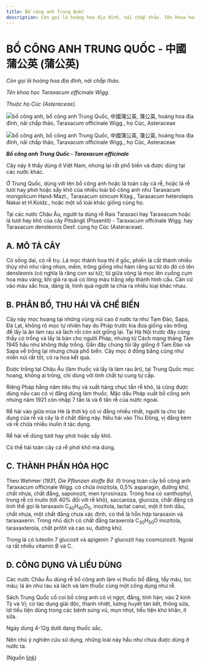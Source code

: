 ```yaml
---
title: Bồ công anh Trung Quốc
description: Còn gọi là hoàng hoa địa đính, nãi chấp thảo. Tên khoa học Taraxacum officinale Wigg. Thuộc họ Cúc (Asteraceae). Ở Trung Quốc, dùng với tên bồ công anh hoặc là toàn cây cả rễ, hoặc là rễ tươi hay phơi hoặc sấy khô của nhiều loài bồ công anh như Taraxacum mongolicum Hand-Mazt., Taraxacum sinicum Kitag., Taraxacum heterolepis Nakai et H.Koidz., hoặc một số loài khác giống cùng họ.
---
```

# BỒ CÔNG ANH TRUNG QUỐC - 中國蒲公英 (蒲公英)

*Còn gọi là hoàng hoa địa đính, nãi chấp thảo.*

*Tên khoa học Taraxacum officinale Wigg.*

*Thuộc họ Cúc (Asteraceae).*

![bồ công anh, bồ công anh Trung Quốc, 中國蒲公英, 蒲公英, hoàng hoa địa đính, nãi chấp thảo, Taraxacum officinale Wigg., họ Cúc, Asteraceae](/imgs/do-tat-loi/ctvvtvn/bo-cong-anh-trung-quoc.jpg)

![bồ công anh, bồ công anh Trung Quốc, 中國蒲公英, 蒲公英, hoàng hoa địa đính, nãi chấp thảo, Taraxacum officinale Wigg., họ Cúc, Asteraceae](/imgs/do-tat-loi/ctvvtvn/bo-cong-anh-trung-quoc-2.jpg)

***Bồ công anh Trung Quốc - Taraxacum officinale***

Cây này ít thấy dùng ở Việt Nam, nhưng lại rất phổ biến và được dùng tại các nước khác.

Ở Trung Quốc, dùng với tên bồ công anh hoặc là toàn cây cả rễ, hoặc là rễ tươi hay phơi hoặc sấy khô của nhiều loài bồ công anh như Taraxacum mongolicum Hand-Mazt., Taraxacum sinicum Kitag., Taraxacum heterolepis Nakai et H.Koidz., hoặc một số loài khác giống cùng họ.

Tại các nước Châu Âu, người ta dùng rễ Raix Taraxaci hay Taraxacum hoặc lá tươi hay khô của cây Pitsăngli (Pissenlit) - Taraxacum offcinale Wigg. hay Taraxacum densleonis Desf. cùng họ Cúc (Asteraceae).

## A. MÔ TẢ CÂY

Cỏ sống dai, có rễ trụ. Lá mọc thành hoa thị ở gốc, phiến lá cắt thành nhiều thùy nhỏ như răng nhọn, mềm, trông giống như hàm răng sư tử do đó có tên densleonis (có nghĩa là răng con sư tử); từ giữa vòng lá mọc lên cuống cụm hoa màu vàng; khi già ra quả có lông màu trắng xếp thành hình cầu. Căn cứ vào màu sắc hoa, dáng lá, hình quả người ta chia ra nhiều loại khác nhau.

## B. PHÂN BỐ, THU HÁI VÀ CHẾ BIẾN

Cây này mọc hoang tại những vùng núi cao ở nước ta như Tam Đảo, Sapa, Đà Lạt, không rõ mọc tự nhiên hay do Pháp trước kia đưa giống vào trồng để lấy lá ăn làm rau xà lách rồi còn sót giống lại. Tại Hà Nội trước đây cũng thấy có trồng và lấy lá bán cho người Pháp, nhưng từ Cách mạng tháng Tám 1945 hầu như không thấy trồng. Gần đây chúng tôi lấy giống ở Tam Đảo và Sapa về trồng lại nhưng chưa phổ biến. Cây mọc ở đồng bằng cũng như miền núi rất tốt, có ra hoa kết quả.

Được trồng tại Châu Âu (làm thuốc và lấy lá làm rau ăn), tại Trung Quốc mọc hoang, không ai trồng, chỉ dùng với tính chất tự cung tự cấp.

Riêng Pháp hằng năm tiêu thụ và xuất hàng chục tấn rễ khô, lá cũng được dùng nấu cao có vị đắng dùng làm thuốc. Mặc dầu Pháp xuất bồ công anh nhưng năm 1921 còn nhập 7 tấn lá và 6 tấn rễ của nước ngoài.

Rễ hái vào giữa mùa Hè là thời kỳ có vị đắng nhiều nhất, người ta cho tác dụng của rễ và cây là ở chất đắng này. Nếu hái vào Thu Đông, vị đắng kém và rễ chứa nhiều inulin ít tác dụng.

Rễ hái về dùng tươi hay phơi hoặc sấy khô.

Có thể hái toàn cây cả rễ phơi khô mà dùng.

## C. THÀNH PHẦN HÓA HỌC

Theo Wehmer (*1931, Die Pflanzen stoffe Bd. II*) trong toàn cây bồ công anh Taraxacum officinale Wigg. có chứa inozitola, 0,5% asparagin, đường khử, chất nhựa, chất đắng, saponozit, men tyrosinaza. Trong hoa có xanthophyl, trong rễ có inulin (tới 40% đối với rễ khô), saccaroza, glucoza, chất đắng có tinh thể gọi là taraxaxin C<sub>40</sub>H<sub>40</sub>O<sub>5</sub>, inozitola, lactat canxi, một ít tinh dầu, chất nhựa, một chất đắng chưa xác định, có thể là hỗn hợp taraxaxin và taraxaxerin. Trong nhũ dịch có chất đắng taraxerola C<sub>30</sub>H<sub>50</sub>O inozitola, taraxaxterola, chất prôtit và cao su, đường khử.

Trong lá có luteolin 7 glucozit và apigenin 7 glucozit hay cosmoziozit. Ngoài ra rất nhiều vitamin B và C.

## D. CÔNG DỤNG VÀ LIỀU DÙNG

Các nước Châu Âu dùng rễ bồ công anh làm vị thuốc bổ đắng, tẩy máu, lọc máu; lá ăn như rau xà lách và làm thuốc cùng một công dụng như rễ.

Sách Trung Quốc cổ coi bồ công anh có vị ngọt, đắng, tính hàn; vào 2 kinh Tỳ và Vị; có tác dụng giải độc, thanh nhiệt, lương huyết tán kết, thông sữa, lợi tiểu tiện dùng trong các bệnh sưng vú, mụn nhọt, tiểu tiện khó khăn, ít sữa.

Ngày dùng 4-12g dưới dạng thuốc sắc.

Nên chú ý nghiên cứu sử dụng, những loài này hầu như chưa được dùng ở nước ta.

(Nguồn <a href="http://www.thuocvuonnha.com/nhung-cay-thuoc-va-vi-thuoc-viet-nam/ket-qua-tra-cuu/bo-cong-anh-trung-quoc" target="_blank">link</a>)
